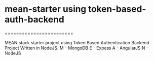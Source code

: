 # mean-starter using token-based-auth-backend
========================

MEAN stack starter project using Token Based Authentication Backend Project Written in NodeJS.
M - MongoDB
E - Expess
A - AngularJS
N - NodeJS
